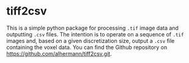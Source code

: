 # tiff2csvThis is a simple python package for processing ```.tif``` image data and outputting ```.csv``` files.The intention is to operate on a sequence of ```.tif``` images and, based on a given discretization size, output a ```.csv``` file containing the voxel data. You can find the Github repository on https://github.com/alhermann/tiff2csv.git.